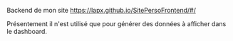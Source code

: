 Backend de mon site https://lapx.github.io/SitePersoFrontend/#/

Présentement il n'est utilisé que pour générer des données à afficher dans le dashboard.
